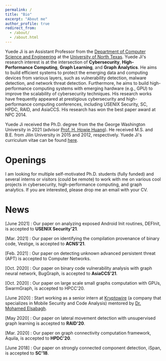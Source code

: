 ```yaml
---
permalink: /
title: "Bio"
excerpt: "About me"
author_profile: true
redirect_from:
  - /about/
  - /about.html
---
```


Yuede Ji is an Assistant Professor from the [Department of Computer Science and Engineering](https://computerscience.engineering.unt.edu/) at the [University of North Texas](https://www.unt.edu/).
Yuede Ji's research interest is at the intersection of <strong>Cybersecurity</strong>, <strong>High-Performance Computing</strong>, <strong>Graph Learning</strong>, and <strong>Graph Analytics</strong>. He aims to build efficient systems to protect the emerging data and computing devices from various layers, such as vulnerability detection, malware detection, and network threat detection. Furthermore, he aims to build high-performance computing systems with emerging hardware (e.g., GPU) to improve the scalability of cybersecurity techniques. His research works have frequently appeared at prestigious cybersecurity and high-performance computing conferences, including USENIX Security, SC, HPDC, RAID, and AsiaCCS. His research has won the best paper award at NPC 2014.

Yuede Ji received the Ph.D. degree from the the George Washington University in 2021 (advisor [Prof. H. Howie Huang](https://www.seas.gwu.edu/howie-huang)). He received M.S. and B.E. from Jilin University in 2015 and 2012, respectively. Yuede Ji's curriculum vitae can be found [here](../files/cv_yuede.pdf).

Openings
======
I am looking for multiple self-motivated Ph.D. students (fully funded) and several interns or visitors (could be remote) to work with me on various cool projects in cybersecurity, high-performance computing, and graph analytics. If you are interested, please drop me an email with your CV.

News
======

[June 2021] : Our paper on analyzing exposed Android Init routines, DEFInit, is accepted to <strong>USENIX Security'21</strong>.

[Mar. 2021] : Our paper on identifying the compilation provenance of binary code, Vestige, is accepted to <strong>ACNS'21</strong>.

[Feb. 2021] : Our paper on detecting unknown advanced persistent threat (APT) is accepted to Computer Networks.

[Oct. 2020] : Our paper on binary code vulnerability analysis with graph neural network, BugGraph, is accepted to <strong>AsiaCCS'21</strong>.

[Oct. 2020] : Our paper on large scale small graphs computation with GPUs, SwarmGraph, is accepted to HPCC'20.

[June 2020] : Start working as a senior intern at [Kryptowire](https://www.kryptowire.com/) (a company that specializes in Mobile Security and Code Analysis) mentored by [Dr. Mohamed Elsabagh](https://scholar.google.com/citations?user=HKp90HUAAAAJ&hl=en).

[May 2020] : Our paper on lateral movement detection with unsupervised graph learning is accepted to <strong>RAID'20</strong>.

[Mar. 2020] : Our paper on graph connectivity computation framework, Aquila, is accepted to <strong>HPDC'20</strong>.

[June 2018] : Our paper on strongly connected component detection, iSpan, is accepted to <strong>SC'18</strong>.
